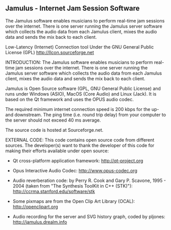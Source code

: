 Jamulus - Internet Jam Session Software
---------------------------------------

The Jamulus software enables musicians to perform real-time jam sessions over the internet.
There is one server running the Jamulus server software which collects the audio data from
each Jamulus client, mixes the audio data and sends the mix back to each client.


Low-Latency (Internet) Connection tool
Under the GNU General Public License (GPL)
http://llcon.sourceforge.net


INTRODUCTION:
The Jamulus software enables musicians to perform real-time jam sessions over
the internet. There is one server running the Jamulus server software which
collects the audio data from each Jamulus client, mixes the audio data
and sends the mix back to each client.

Jamulus is Open Source software (GPL, GNU General Public License) and runs under
Windows (ASIO), MacOS (Core Audio) and Linux (Jack). It is based on the Qt
framework and uses the OPUS audio codec. 

The required minimum internet connection speed is 200 kbps for the up- and
downstream. The ping time (i.e. round trip delay) from your computer to the
server should not exceed 40 ms average.

The source code is hosted at Sourceforge.net.


EXTERNAL CODE:
This code contains open source code from different sources. The developer(s) want
to thank the developer of this code for making their efforts available under open
source:

- Qt cross-platform application framework: http://qt-project.org

- Opus Interactive Audio Codec: http://www.opus-codec.org

- Audio reverberation code: by Perry R. Cook and Gary P. Scavone, 1995 - 2004
  (taken from "The Synthesis ToolKit in C++ (STK)"):
  http://ccrma.stanford.edu/software/stk
  
- Some pixmaps are from the Open Clip Art Library (OCAL):
  http://openclipart.org

- Audio recording for the server and SVG history graph, coded by pljones: http://jamulus.drealm.info
